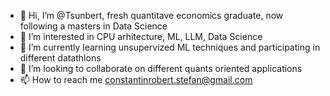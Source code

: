 - 👋 Hi, I’m @Tsunbert, fresh quantitave economics graduate, now following a masters in Data Science   
- 👀 I’m interested in CPU arhitecture, ML, LLM, Data Science
- 🌱 I’m currently learning unsupervized ML techniques and participating in different datathlons
- 💞️ I’m looking to collaborate on different quants oriented applications
- 📫 How to reach me constantinrobert.stefan@gmail.com

<!---
Tsunbert/Tsunbert is a ✨ special ✨ repository because its `README.md` (this file) appears on your GitHub profile.
You can click the Preview link to take a look at your changes.
--->
